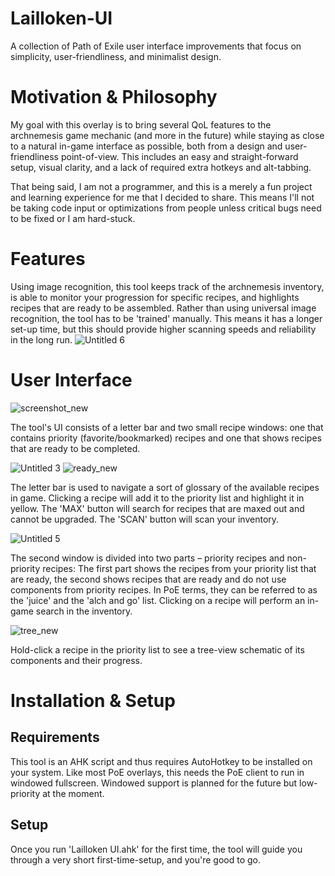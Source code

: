 # Lailloken-UI
A collection of Path of Exile user interface improvements that focus on simplicity, user-friendliness, and minimalist design.

# Motivation & Philosophy

My goal with this overlay is to bring several QoL features to the archnemesis game mechanic (and more in the future) while staying as close to a natural in-game interface as possible, both from a design and user-friendliness point-of-view. This includes an easy and straight-forward setup, visual clarity, and a lack of required extra hotkeys and alt-tabbing.

That being said, I am not a programmer, and this is a merely a fun project and learning experience for me that I decided to share. This means I'll not be taking code input or optimizations from people unless critical bugs need to be fixed or I am hard-stuck.

# Features

Using image recognition, this tool keeps track of the archnemesis inventory, is able to monitor your progression for specific recipes, and highlights recipes that are ready to be assembled. Rather than using universal image recognition, the tool has to be 'trained' manually. This means it has a longer set-up time, but this should provide higher scanning speeds and reliability in the long run.
![Untitled 6](https://user-images.githubusercontent.com/61888437/153947382-ff7abc3d-06c6-49fc-b1c9-351265e53d5d.jpg)


# User Interface
![screenshot_new](https://user-images.githubusercontent.com/61888437/154561700-032f3e19-4fcc-48f2-aa8e-d038f09ee346.jpg)


The tool's UI consists of a letter bar and two small recipe windows: one that contains priority (favorite/bookmarked) recipes and one that shows recipes that are ready to be completed.

![Untitled 3](https://user-images.githubusercontent.com/61888437/153942215-1d2760da-29ba-438f-85ee-0425b9362847.jpg) ![ready_new](https://user-images.githubusercontent.com/61888437/154561864-2bd6c5c2-ba1e-477c-b734-4ac75b9c9c80.jpg)


The letter bar is used to navigate a sort of glossary of the available recipes in game. Clicking a recipe will add it to the priority list and highlight it in yellow. The 'MAX' button will search for recipes that are maxed out and cannot be upgraded. The 'SCAN' button will scan your inventory.

![Untitled 5](https://user-images.githubusercontent.com/61888437/153943016-7b266be4-fa99-4013-a2d8-94ec2e8309f4.jpg)

The second window is divided into two parts – priority recipes and non-priority recipes: The first part shows the recipes from your priority list that are ready, the second shows recipes that are ready and do not use components from priority recipes. In PoE terms, they can be referred to as the 'juice' and the 'alch and go' list. Clicking on a recipe will perform an in-game search in the inventory.

![tree_new](https://user-images.githubusercontent.com/61888437/154561985-147a14d6-3985-4554-a6fa-76e076bbeb50.png)


Hold-click a recipe in the priority list to see a tree-view schematic of its components and their progress.

# Installation & Setup

## Requirements

This tool is an AHK script and thus requires AutoHotkey to be installed on your system. Like most PoE overlays, this needs the PoE client to run in windowed fullscreen. Windowed support is planned for the future but low-priority at the moment.

## Setup

Once you run 'Lailloken UI.ahk' for the first time, the tool will guide you through a very short first-time-setup, and you're good to go.
